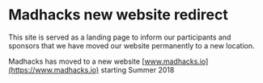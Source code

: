 # Madhacks new website redirect

This site is served as a landing page to inform our participants and sponsors that we have moved our website permanently to a new location. 

Madhacks has moved to a new website [www.madhacks.io](https://www.madhacks.io) starting Summer 2018

